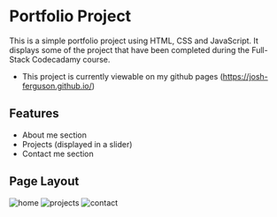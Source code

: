 # Portfolio Project
This is a simple portfolio project using HTML, CSS and JavaScript. It displays some of the project that have been completed during the Full-Stack Codecadamy course.

+ This project is currently viewable on my github pages (https://josh-ferguson.github.io/)

## Features
+ About me section
+ Projects (displayed in a slider)
+ Contact me section

## Page Layout
![home](https://user-images.githubusercontent.com/43879432/187031164-5023e0b0-5a31-4530-8c0e-15af1c3bfb36.jpg)
![projects](https://user-images.githubusercontent.com/43879432/187031168-d46033a7-ddb5-4c39-bc64-2e84a07f20f0.jpg)
![contact](https://user-images.githubusercontent.com/43879432/187031169-fb34f5cd-9338-487d-889e-753864b386c7.jpg)
